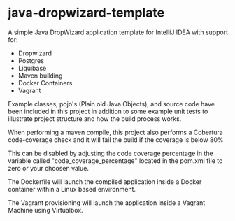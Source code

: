# java-dropwizard-template
A simple Java DropWizard application template for IntelliJ IDEA with support for:

- Dropwizard
- Postgres
- Liquibase
- Maven building
- Docker Containers
- Vagrant 

Example classes, pojo's (Plain old Java Objects), and source code have been included in this project in addition to some example unit tests to illustrate project structure 
and how the build process works.

When performing a maven compile, this project also performs a Cobertura code-coverage check and it will fail the build if the coverage is below 80%

This can be disabled by adjusting the code coverage percentage in the variable called "code_coverage_percentage" located in the pom.xml file to zero or your choosen value.

The Dockerfile will launch the compiled application inside a Docker container within a Linux based environment.

The Vagrant provisioning will launch the application inside a Vagrant Machine using Virtualbox.
